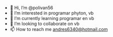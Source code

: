 - 👋 Hi, I’m @polivan56
- 👀 I’m interested in programar phyton, vb
- 🌱 I’m currently learning programar en vb
- 💞️ I’m looking to collaborate on vb
- 📫 How to reach me andres6340@hotmail.com

<!---
polivan56/polivan56 is a ✨ special ✨ repository because its `README.md` (this file) appears on your GitHub profile.
You can click the Preview link to take a look at your changes.
--->
